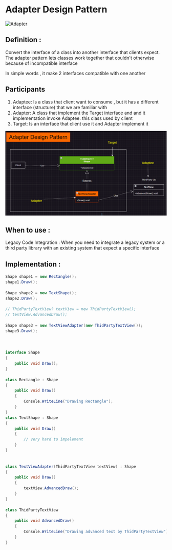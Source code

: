 # Adapter Design Pattern 
[![Adapter](https://img.youtube.com/vi/https://www.youtube.com/watch?v=LaCvrEsdwgA&list=PLhD5YGv8gWSyYlm9oNto3xxZ5yYk12K1b&index=3&pp=gAQBiAQB/0.jpg)](https://www.youtube.com/watch?v=https://www.youtube.com/watch?v=LaCvrEsdwgA&list=PLhD5YGv8gWSyYlm9oNto3xxZ5yYk12K1b&index=3&pp=gAQBiAQB)


## Definition : 

Convert the interface of a class into another interface that clients expect.
The adapter pattern lets classes work together that couldn't otherwise because of incompatible interface

In simple words , it make 2 interfaces compatible with one another

## Participants

1. Adaptee: Is a class that client want to consume , but it has a different interface (structure) that we are familiar with 
2. Adapter: A class that implement the Target interface and and it implementation invoke Adaptee. this class used by client
3. Target: Is an interface that client use it and Adapter implement it

![Uml Diagram](https://raw.githubusercontent.com/MDindar/DesignPatterns/refs/heads/main/Adapter/assets/Adapter.png)

## When to use : 

Legacy Code Integration : When you need to integrate a legacy system or a third party library with an existing system that expect a specific interface

## Implementation : 
```cs
Shape shape1 = new Rectangle();
shape1.Draw();

Shape shape2 = new TextShape();
shape2.Draw();

// ThidPartyTextView? textView = new ThidPartyTextView();
// textView.AdvancedDraw();

Shape shape3 = new TextViewAdapter(new ThidPartyTextView());
shape3.Draw();



interface Shape
{
    public void Draw();
}

class Rectangle : Shape
{
    public void Draw()
    {
        Console.WriteLine("Drawing Rectangle");
    }
}
class TextShape : Shape
{
    public void Draw()
    {
        // very hard to impelement
    }
}


class TextViewAdapter(ThidPartyTextView textView) : Shape
{
    public void Draw()
    {
        textView.AdvancedDraw();
    }
}

class ThidPartyTextView
{
    public void AdvancedDraw()
    {
        Console.WriteLine("Drawing advanced text by ThidPartyTextView");
    }
}
```
